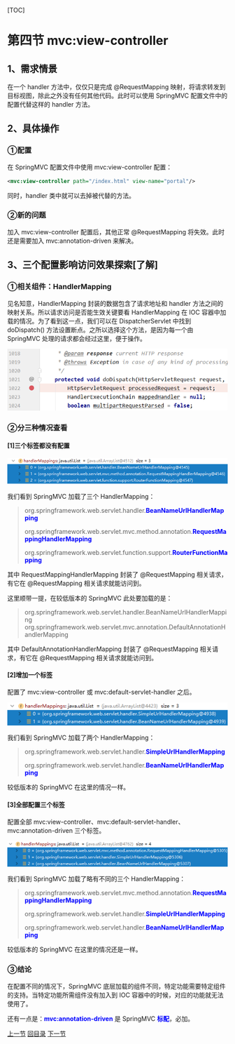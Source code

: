[TOC]

# 第四节 mvc:view-controller

## 1、需求情景

在一个 handler 方法中，仅仅只是完成 @RequestMapping 映射，将请求转发到目标视图，除此之外没有任何其他代码。此时可以使用 SpringMVC 配置文件中的配置代替这样的 handler 方法。



## 2、具体操作

### ①配置

在 SpringMVC 配置文件中使用 mvc:view-controller 配置：

```xml
<mvc:view-controller path="/index.html" view-name="portal"/>
```



同时，handler 类中就可以去掉被代替的方法。



### ②新的问题

加入 mvc:view-controller 配置后，其他正常 @RequestMapping 将失效。此时还是需要加入 mvc:annotation-driven 来解决。



## 3、三个配置影响访问效果探索[了解]

### ①相关组件：HandlerMapping

见名知意，HandlerMapping 封装的数据包含了请求地址和 handler 方法之间的映射关系。所以请求访问是否能生效关键要看 HandlerMapping 在 IOC 容器中加载的情况。为了看到这一点，我们可以在 DispatcherServlet 中找到 doDispatch() 方法设置断点。之所以选择这个方法，是因为每一个由 SpringMVC 处理的请求都会经过这里，便于操作。

![images](images/img017.png)



### ②分三种情况查看

#### [1]三个标签都没有配置

![images](images/img018.png)

我们看到 SpringMVC 加载了三个 HandlerMapping：

> org.springframework.web.servlet.handler.<span style="color:blue;font-weight:bold;">BeanNameUrlHandlerMapping</span>
>
> org.springframework.web.servlet.mvc.method.annotation.<span style="color:blue;font-weight:bold;">RequestMappingHandlerMapping</span>
>
> org.springframework.web.servlet.function.support.<span style="color:blue;font-weight:bold;">RouterFunctionMapping</span>

其中 RequestMappingHandlerMapping 封装了 @RequestMapping 相关请求，有它在 @RequestMapping 相关请求就能访问到。



这里顺带一提，在较低版本的 SpringMVC 此处要加载的是：

> org.springframework.web.servlet.handler.BeanNameUrlHandlerMapping
> org.springframework.web.servlet.mvc.annotation.DefaultAnnotationHandlerMapping

其中 DefaultAnnotationHandlerMapping 封装了 @RequestMapping 相关请求，有它在 @RequestMapping 相关请求就能访问到。



#### [2]增加一个标签

配置了 mvc:view-controller 或 mvc:default-servlet-handler 之后。

![images](images/img019.png)

我们看到 SpringMVC 加载了两个 HandlerMapping：

> org.springframework.web.servlet.handler.<span style="color:blue;font-weight:bold;">SimpleUrlHandlerMapping</span>
>
> org.springframework.web.servlet.handler.<span style="color:blue;font-weight:bold;">BeanNameUrlHandlerMapping</span>



较低版本的 SpringMVC 在这里的情况一样。



#### [3]全部配置三个标签

配置全部 mvc:view-controller、mvc:default-servlet-handler、mvc:annotation-driven 三个标签。

![images](images/img020.png)

我们看到 SpringMVC 加载了略有不同的三个 HandlerMapping：

> org.springframework.web.servlet.mvc.method.annotation.<span style="color:blue;font-weight:bold;">RequestMappingHandlerMapping</span>
>
> org.springframework.web.servlet.handler.<span style="color:blue;font-weight:bold;">SimpleUrlHandlerMapping</span>
>
> org.springframework.web.servlet.handler.<span style="color:blue;font-weight:bold;">BeanNameUrlHandlerMapping</span>



较低版本的 SpringMVC 在这里的情况还是一样。



### ③结论

在配置不同的情况下，SpringMVC 底层加载的组件不同，特定功能需要特定组件的支持。当特定功能所需组件没有加入到 IOC 容器中的时候，对应的功能就无法使用了。

还有一点是：<span style="color:blue;font-weight:bold;">mvc:annotation-driven</span> 是 SpringMVC <span style="color:blue;font-weight:bold;">标配</span>，必加。



[上一节](verse03.html) [回目录](index.html) [下一节](verse05.html)